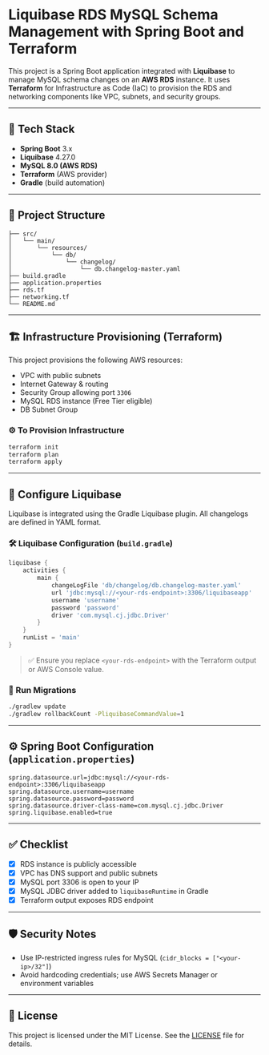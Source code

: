 # Liquibase RDS MySQL Schema Management with Spring Boot and Terraform

This project is a Spring Boot application integrated with **Liquibase** to manage MySQL schema changes on an **AWS RDS** instance. It uses **Terraform** for Infrastructure as Code (IaC) to provision the RDS and networking components like VPC, subnets, and security groups.

---

## 🚀 Tech Stack

- **Spring Boot** 3.x
- **Liquibase** 4.27.0
- **MySQL 8.0 (AWS RDS)**
- **Terraform** (AWS provider)
- **Gradle** (build automation)

---

## 📁 Project Structure

```
├── src/
│   └── main/
│       └── resources/
│           └── db/
│               └── changelog/
│                   └── db.changelog-master.yaml
├── build.gradle
├── application.properties
├── rds.tf
├── networking.tf
└── README.md
```

---

## 🏗️ Infrastructure Provisioning (Terraform)

This project provisions the following AWS resources:

- VPC with public subnets
- Internet Gateway & routing
- Security Group allowing port `3306`
- MySQL RDS instance (Free Tier eligible)
- DB Subnet Group

### ⚙️ To Provision Infrastructure

```bash
terraform init
terraform plan
terraform apply
```

---

## 🧪 Configure Liquibase

Liquibase is integrated using the Gradle Liquibase plugin. All changelogs are defined in YAML format.

### 🛠️ Liquibase Configuration (`build.gradle`)

```groovy
liquibase {
    activities {
        main {
            changeLogFile 'db/changelog/db.changelog-master.yaml'
            url 'jdbc:mysql://<your-rds-endpoint>:3306/liquibaseapp'
            username 'username'
            password 'password'
            driver 'com.mysql.cj.jdbc.Driver'
        }
    }
    runList = 'main'
}
```

> ✅ Ensure you replace `<your-rds-endpoint>` with the Terraform output or AWS Console value.

### 🔄 Run Migrations

```bash
./gradlew update
./gradlew rollbackCount -PliquibaseCommandValue=1
```

---

## ⚙️ Spring Boot Configuration (`application.properties`)

```properties
spring.datasource.url=jdbc:mysql://<your-rds-endpoint>:3306/liquibaseapp
spring.datasource.username=username
spring.datasource.password=password
spring.datasource.driver-class-name=com.mysql.cj.jdbc.Driver
spring.liquibase.enabled=true
```

---

## ✅ Checklist

- [x] RDS instance is publicly accessible
- [x] VPC has DNS support and public subnets
- [x] MySQL port 3306 is open to your IP
- [x] MySQL JDBC driver added to `liquibaseRuntime` in Gradle
- [x] Terraform output exposes RDS endpoint

---

## 🛡️ Security Notes

- Use IP-restricted ingress rules for MySQL (`cidr_blocks = ["<your-ip>/32"]`)
- Avoid hardcoding credentials; use AWS Secrets Manager or environment variables

---

## 📜 License

This project is licensed under the MIT License. See the [LICENSE](LICENSE) file for details.
